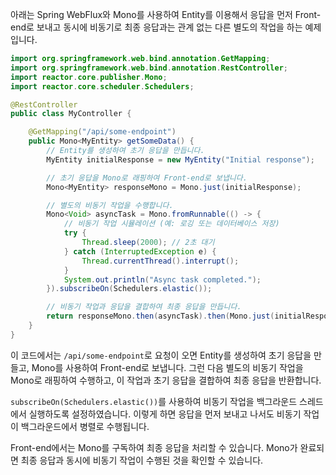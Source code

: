 아래는 Spring WebFlux와 Mono를 사용하여 Entity를 이용해서 응답을 먼저 Front-end로 보내고 동시에 비동기로 최종 응답과는 관계 없는 다른 별도의 작업을 하는 예제입니다.

```java
import org.springframework.web.bind.annotation.GetMapping;
import org.springframework.web.bind.annotation.RestController;
import reactor.core.publisher.Mono;
import reactor.core.scheduler.Schedulers;

@RestController
public class MyController {

    @GetMapping("/api/some-endpoint")
    public Mono<MyEntity> getSomeData() {
        // Entity를 생성하여 초기 응답을 만듭니다.
        MyEntity initialResponse = new MyEntity("Initial response");

        // 초기 응답을 Mono로 래핑하여 Front-end로 보냅니다.
        Mono<MyEntity> responseMono = Mono.just(initialResponse);

        // 별도의 비동기 작업을 수행합니다.
        Mono<Void> asyncTask = Mono.fromRunnable(() -> {
            // 비동기 작업 시뮬레이션 (예: 로깅 또는 데이터베이스 저장)
            try {
                Thread.sleep(2000); // 2초 대기
            } catch (InterruptedException e) {
                Thread.currentThread().interrupt();
            }
            System.out.println("Async task completed.");
        }).subscribeOn(Schedulers.elastic());

        // 비동기 작업과 응답을 결합하여 최종 응답을 만듭니다.
        return responseMono.then(asyncTask).then(Mono.just(initialResponse));
    }
}
```

이 코드에서는 `/api/some-endpoint`로 요청이 오면 Entity를 생성하여 초기 응답을 만들고, Mono를 사용하여 Front-end로 보냅니다. 그런 다음 별도의 비동기 작업을 Mono로 래핑하여 수행하고, 이 작업과 초기 응답을 결합하여 최종 응답을 반환합니다.

`subscribeOn(Schedulers.elastic())`를 사용하여 비동기 작업을 백그라운드 스레드에서 실행하도록 설정하였습니다. 이렇게 하면 응답을 먼저 보내고 나서도 비동기 작업이 백그라운드에서 병렬로 수행됩니다.

Front-end에서는 Mono를 구독하여 최종 응답을 처리할 수 있습니다. Mono가 완료되면 최종 응답과 동시에 비동기 작업이 수행된 것을 확인할 수 있습니다.
